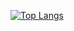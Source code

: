 [![Top Langs](https://github-readme-stats.vercel.app/api/top-langs/?username=gbjrm&layout=compact&theme=vision-friendly-dark)](https://github.com/anuraghazra/github-readme-stats)
